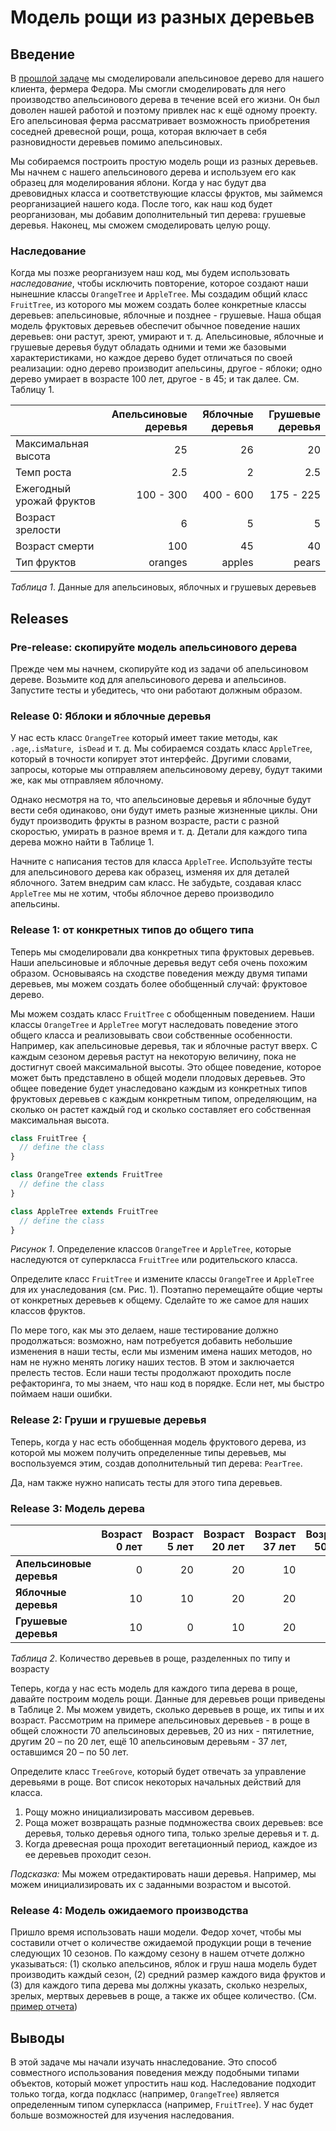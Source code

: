 # Модель рощи из разных деревьев

## Введение

В [прошлой задаче][задача об апельсиновом дереве] мы смоделировали апельсиновое дерево для нашего клиента, фермера Федора. Мы смогли смоделировать для него производство апельсинового дерева в течение всей его жизни. Он был доволен нашей работой и поэтому привлек нас к ещё одному проекту. Его апельсиновая ферма рассматривает возможность приобретения соседней древесной рощи, роща, которая включает в себя разновидности деревьев помимо апельсиновых.

Мы собираемся построить простую модель рощи из разных деревьев. Мы начнем с нашего апельсинового дерева и используем его как образец для моделирования яблони. Когда у нас будут два древовидных класса и соответствующие классы фруктов, мы займемся реорганизацией нашего кода. После того, как наш код будет реорганизован, мы добавим дополнительный тип дерева: грушевые деревья. Наконец, мы сможем смоделировать целую рощу.


### Наследование
Когда мы позже реорганизуем наш код, мы будем использовать *наследование*, чтобы исключить повторение, которое создают наши нынешние классы `OrangeTree` и `AppleTree`. Мы создадим общий класс `FruitTree`, из которого мы можем создать более конкретные классы деревьев: апельсиновые, яблочные и позднее - грушевые. Наша общая модель фруктовых деревьев обеспечит обычное поведение наших деревьев: они растут, зреют, умирают и т. д. Апельсиновые, яблочные и грушевые деревья будут обладать одними и теми же базовыми характеристиками, но каждое дерево будет отличаться по своей реализации: одно дерево производит апельсины, другое - яблоки; одно дерево умирает в возрасте 100 лет, другое - в 45; и так далее. См. Таблицу 1.


|                    | Апельсиновые деревья | Яблочные деревья | Грушевые деревья |
| ------------------ | -----------: | ----------: | ---------: |
| Максимальная высота| 25           | 26          | 20         |
| Темп роста         | 2.5          | 2           | 2.5        |
| Ежегодный урожай фруктов | 100 - 300    | 400 - 600   | 175 - 225  |
| Возраст зрелости    | 6            | 5           | 5          |
| Возраст смерти       | 100          | 45          | 40         |
| Тип фруктов      | oranges      | apples      | pears      |


*Таблица 1*.  Данные для апельсиновых, яблочных и грушевых деревьев


## Releases
### Pre-release: скопируйте модель апельсинового дерева
Прежде чем мы начнем, скопируйте код из задачи об апельсиновом дереве. Возьмите код для апельсинового дерева и апельсинов. Запустите тесты и убедитесь, что они работают должным образом.


### Release 0: Яблоки и яблочные деревья
У нас есть класс `OrangeTree` который имеет такие методы, как `.age`,`.isMature`,` isDead` и т. д. Мы собираемся создать класс `AppleTree`, который в точности копирует этот интерфейс. Другими словами, запросы, которые мы отправляем апельсиновому дереву, будут такими же, как мы отправляем яблочному.

Однако несмотря на то, что апельсиновые деревья и яблочные будут вести себя одинаково, они будут иметь разные жизненные циклы. Они будут производить фрукты в разном возрасте, расти с разной скоростью, умирать в разное время и т. д. Детали для каждого типа дерева можно найти в Таблице 1.

Начните с написания тестов для класса `AppleTree`. Используйте тесты для апельсинового дерева как образец, изменяя их для деталей яблочного. Затем внедрим сам класс. Не забудьте, создавая класс `AppleTree` мы не хотим, чтобы яблочное дерево производило апельсины.

### Release 1: от конкретных типов до общего типа
Теперь мы смоделировали два конкретных типа фруктовых деревьев. Наши апельсиновые и яблочные деревья ведут себя очень похожим образом. Основываясь на сходстве поведения между двумя типами деревьев, мы можем создать более обобщенный случай: фруктовое дерево.

Мы можем создать класс `FruitTree` с обобщенным поведением. Наши классы `OrangeTree` и `AppleTree` могут наследовать поведение этого общего класса и реализовывать свои собственные особенности. Например, как апельсиновые деревья, так и яблочные растут вверх. С каждым сезоном деревья растут на некоторую величину, пока не достигнут своей максимальной высоты. Это общее поведение, которое может быть представлено в общей модели плодовых деревьев. Это общее поведение будет унаследовано каждым из конкретных типов фруктовых деревьев с каждым конкретным типом, определяющим, на сколько он растет каждый год и сколько составляет его собственная максимальная высота.

```js
class FruitTree {
  // define the class
}

class OrangeTree extends FruitTree
  // define the class
}

class AppleTree extends FruitTree
  // define the class
}

```
*Рисунок 1*. Определение классов `OrangeTree` и `AppleTree`, которые наследуются от суперкласса `FruitTree` или родительского класса.


Определите класс `FruitTree` и измените классы `OrangeTree` и `AppleTree` для их унаследования (см. Рис. 1). Поэтапно перемещайте общие черты от конкретных деревьев к общему. Сделайте то же самое для наших классов фруктов.

По мере того, как мы это делаем, наше тестирование должно продолжаться: возможно, нам потребуется добавить небольшие изменения в наши тесты, если мы изменим имена наших методов, но нам не нужно менять логику наших тестов. В этом и заключается прелесть тестов. Если наши тесты продолжают проходить после рефакторинга, то мы знаем, что наш код в порядке. Если нет, мы быстро поймаем наши ошибки.


### Release 2: Груши и грушевые деревья
Теперь, когда у нас есть обобщенная модель фруктового дерева, из которой мы можем получить определенные типы деревьев, мы воспользуемся этим, создав дополнительный тип дерева: `PearTree`.

Да, нам также нужно написать тесты для этого типа деревьев.

### Release 3: Модель дерева

|                  | Возраст 0 лет | Возраст 5 лет | Возраст 20 лет | Возраст 37 лет | Возраст 50 лет | Итого |
| :--------------- | ----: | ----: | -----: | -----: | -----: | ----------: |
| **Апельсиновые деревья** | 0     | 20    | 20     | 10     | 20     | 70          |
| **Яблочные деревья**  | 10    | 10    | 20     | 20     | 5      | 65          |
| **Грушевые деревья**   | 10    | 0     | 10     | 20     | 10     | 50          |

*Таблица 2*. Количество деревьев в роще, разделенных по типу и возрасту

Теперь, когда у нас есть модель для каждого типа дерева в роще, давайте построим модель рощи. Данные для деревьев рощи приведены в Таблице 2. Мы можем увидеть, сколько деревьев в роще, их типы и их возраст. Рассмотрим на примере апельсиновых деревьев - в роще в общей сложности 70 апельсиновых деревьев, 20 из них - пятилетние, другим 20 – по 20 лет, ещё 10 апельсиновым деревьям - 37 лет, оставшимся 20 – по 50 лет.

Определите класс `TreeGrove`, который будет отвечать за управление деревьями в роще. Вот список некоторых начальных действий для класса.

1. Рощу можно инициализировать массивом деревьев.
2. Роща может возвращать разные подмножества своих деревьев: все деревья, только деревья одного типа, только зрелые деревья и т. д.
3. Когда древесная роща проходит вегетационный период, каждое из ее деревьев проходит сезон.

*Подсказка:* Мы можем отредактировать наши деревья. Например, мы можем инициализировать их с заданными возрастом и высотой.

### Release 4: Модель ожидаемого производства
Пришло время использовать наши модели. Федор хочет, чтобы мы составили отчет о количестве ожидаемой продукции рощи в течение следующих 10 сезонов. По каждому сезону в нашем отчете должно указываться: (1) сколько апельсинов, яблок и груш наша модель будет производить каждый сезон, (2) средний размер каждого вида фруктов и (3) для каждого типа дерева мы должны указать, сколько незрелых, зрелых, мертвых  деревьев в роще, а также их общее количество. (См. [пример отчета])


## Выводы
В этой задаче мы начали изучать ннаследование. Это способ совместного использования поведения между подобными типами объектов, который может упростить наш код. Наследование подходит только тогда, когда подкласс (например, `OrangeTree`) является определенным типом суперкласса (например, `FruitTree`). У нас будет больше возможностей для изучения наследования.

[пример отчета]: readme-assets/example_report.md
[задача об апельсиновом дереве]: ../../../orange-tree-1-just-oranges-challenge
